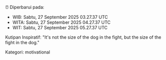⏰ Diperbarui pada:
- WIB: Sabtu, 27 September 2025 03.27.37 UTC
- WITA: Sabtu, 27 September 2025 04.27.37 UTC
- WIT: Sabtu, 27 September 2025 05.27.37 UTC

Kutipan Inspiratif:
"It's not the size of the dog in the fight, but the size of the fight in the dog."


Kategori: motivational

